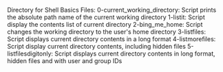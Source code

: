 Directory for Shell Basics Files:
0-current_working_directory: Script prints the absolute path name of the current working directory
1-listit: Script display the contents list of current directory
2-bing_me_home: Script changes the working directory to the user's home directory
3-listfiles: Script displays current directory contents in a long format
4-listmorefiles: Script display current directory contents, including hidden files
5-listfilesdigitonly: Script displays current directory contents in long format, hidden files and with user and group IDs
